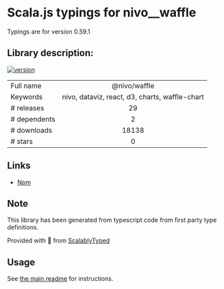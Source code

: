 
# Scala.js typings for nivo__waffle

Typings are for version 0.59.1

## Library description:
[![version](https://img.shields.io/npm/v/@nivo/waffle.svg?style=flat-square)](https://www.npmjs.com/package/@nivo/waffle)

|                    |                 |
| ------------------ | :-------------: |
| Full name          | @nivo/waffle |
| Keywords           | nivo, dataviz, react, d3, charts, waffle-chart |
| # releases         | 29 |
| # dependents       | 2 |
| # downloads        | 18138 |
| # stars            | 0 |

## Links
- [Npm](https://www.npmjs.com/package/%40nivo%2Fwaffle)
    


## Note
This library has been generated from typescript code from first party type definitions.

Provided with :purple_heart: from [ScalablyTyped](https://github.com/oyvindberg/ScalablyTyped)

## Usage
See [the main readme](../../readme.md) for instructions.


